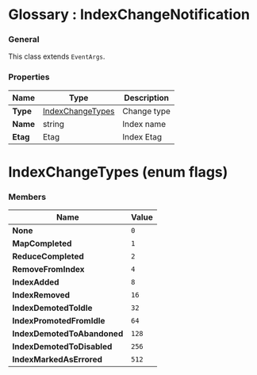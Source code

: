 ﻿# Glossary : IndexChangeNotification

### General

This class extends `EventArgs`.

### Properties

| Name | Type | Description |
| ------------- | ------------- | ----- |
| **Type** | [IndexChangeTypes](../glossary/index-change-notification#indexchangetypes-enum-flags) | Change type |
| **Name** | string | Index name |
| **Etag** | Etag | Index Etag |

# IndexChangeTypes (enum flags)

### Members

| Name | Value |
| ---- | ----- |
| **None** | `0` |
| **MapCompleted** | `1` |
| **ReduceCompleted** | `2` |
| **RemoveFromIndex** | `4` |
| **IndexAdded** | `8` |
| **IndexRemoved** | `16` |
| **IndexDemotedToIdle** | `32` |
| **IndexPromotedFromIdle** | `64` |
| **IndexDemotedToAbandoned** | `128` |
| **IndexDemotedToDisabled** | `256` |
| **IndexMarkedAsErrored** | `512` |

